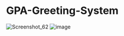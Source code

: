 # GPA-Greeting-System
![Screenshot_62](https://github.com/Abubokkorratul/GPA-Greeting-System/assets/159571533/c6e3dc73-da72-4738-8274-eeab77a96a8f)
![image](https://github.com/Abubokkorratul/GPA-Greeting-System/assets/159571533/a47f86a2-dd21-4c2e-b3b7-6cac8f2e339f)

